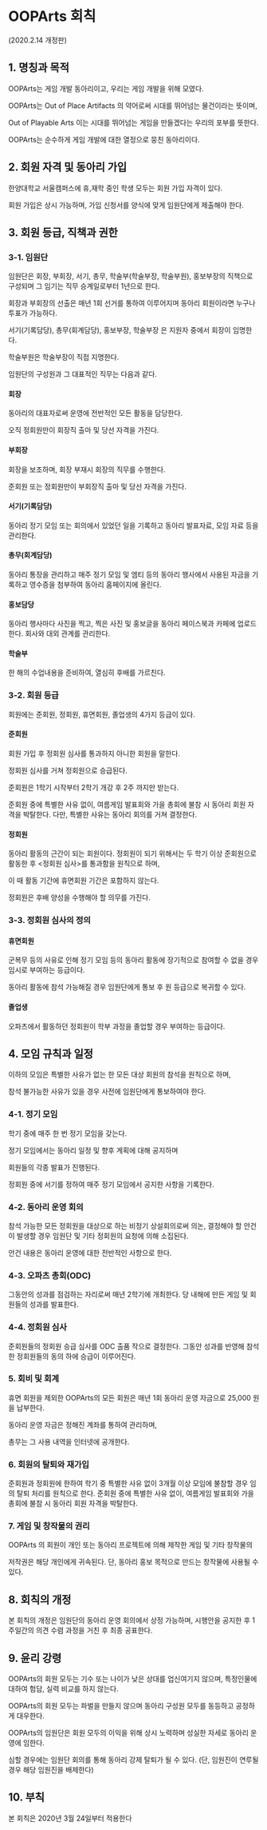 # OOPArts 회칙 
(2020.2.14 개정판)

 

## 1. 명칭과 목적

OOPArts는 게임 개발 동아리이고, 우리는 게임 개발을 위해 모였다.

OOPArts는 Out of Place Artifacts 의 약어로써 시대를 뛰어넘는 물건이라는 뜻이며,

Out of Playable Arts 이는 시대를 뛰어넘는 게임을 만들겠다는 우리의 포부를 뜻한다.

OOPArts는 순수하게 게임 개발에 대한 열정으로 뭉친 동아리이다.

 

## 2. 회원 자격 및 동아리 가입

한양대학교 서울캠퍼스에 휴,재학 중인 학생 모두는 회원 가입 자격이 있다.

회원 가입은 상시 가능하며, 가입 신청서를 양식에 맞게 임원단에게 제출해야 한다.



## 3. 회원 등급, 직책과 권한

### 3-1. 임원단

임원단은 회장, 부회장, 서기, 총무, 학술부(학술부장, 학술부원), 홍보부장의 직책으로 구성되며 그 임기는 직무 승계일로부터 1년으로 한다.

회장과 부회장의 선출은 매년 1회 선거를 통하여 이루어지며 동아리 회원이라면 누구나 투표가 가능하다.

 

서기(기록담당), 총무(회계담당), 홍보부장, 학술부장 은 지원자 중에서 회장이 임명한다.

학술부원은 학술부장이 직접 지명한다.

임원단의 구성원과 그 대표적인 직무는 다음과 같다.

 

#### 회장

동아리의 대표자로써 운영에 전반적인 모든 활동을 담당한다.

오직 정회원만이 회장직 출마 및 당선 자격을 가진다.

 

#### 부회장

회장을 보조하며, 회장 부재시 회장의 직무를 수행한다.

준회원 또는 정회원만이 부회장직 출마 및 당선 자격을 가진다.

 

#### 서기(기록담당)

동아리 정기 모임 또는 회의에서 있었던 일을 기록하고 동아리 발표자료, 모임 자료 등을 관리한다.

 

#### 총무(회계담당)

동아리 통장을 관리하고 매주 정기 모임 및 엠티 등의 동아리 행사에서 사용된 자금을 기록하고 영수증을 첨부하여 동아리 홈페이지에 올린다.

 

#### 홍보담당

동아리 행사마다 사진을 찍고, 찍은 사진 및 홍보글을 동아리 페이스북과 카페에 업로드한다. 회사와 대외 관계를 관리한다.

 

#### 학술부

한 해의 수업내용을 준비하여, 열심히 후배를 가르친다.

 

### 3-2. 회원 등급

회원에는 준회원, 정회원, 휴면회원, 졸업생의 4가지 등급이 있다.

 

#### 준회원

회원 가입 후 정회원 심사를 통과하지 아니한 회원을 말한다.

정회원 심사를 거쳐 정회원으로 승급된다.

준회원은 1학기 시작부터 2학기 개강 후 2주 까지만 받는다.

준회원 중에 특별한 사유 없이, 여름게임 발표회와 가을 총회에 불참 시 동아리 회원 자격을 박탈한다. 다만, 특별한 사유는 동아리 회의를 거쳐 결정한다.

 

#### 정회원

동아리 활동의 근간이 되는 회원이다. 정회원이 되기 위해서는 두 학기 이상 준회원으로 활동한 후 <정회원 심사>를 통과함을 원칙으로 하며,

이 때 활동 기간에 휴면회원 기간은 포함하지 않는다.

정회원은 후배 양성을 수행해야 할 의무를 가진다. 

 

### 3-3. 정회원 심사의 정의

#### 휴면회원


군복무 등의 사유로 인해 정기 모임 등의 동아리 활동에 장기적으로 참여할 수 없을 경우 임시로 부여하는 등급이다.

동아리 활동에 참석 가능해질 경우 임원단에게 통보 후 원 등급으로 복귀할 수 있다.

 

#### 졸업생

오파츠에서 활동하던 정회원이 학부 과정을 졸업할 경우 부여하는 등급이다.

 

## 4. 모임 규칙과 일정


이하의 모임은 특별한 사유가 없는 한 모든 대상 회원의 참석을 원칙으로 하며,

참석 불가능한 사유가 있을 경우 사전에 임원단에게 통보하여야 한다.

 

### 4-1. 정기 모임

학기 중에 매주 한 번 정기 모임을 갖는다.

정기 모임에서는 동아리 일정 및 향후 계획에 대해 공지하며

회원들의 각종 발표가 진행된다.

정회원 중에 서기를 정하여 매주 정기 모임에서 공지한 사항을 기록한다.

 

### 4-2. 동아리 운영 회의

참석 가능한 모든 정회원을 대상으로 하는 비정기 상설회의로써 의논, 결정해야 할 안건이 발생할 경우 임원단 및 기타 정회원의 요청에 의해 소집된다.

안건 내용은 동아리 운영에 대한 전반적인 사항으로 한다.

 

### 4-3. 오파츠 총회(ODC)

그동안의 성과를 점검하는 자리로써 매년 2학기에 개최한다. 당 내해에 만든 게임 및 회원들의 성과를 발표한다.

 

### 4-4. 정회원 심사

준회원들의 정회원 승급 심사를 ODC 출품 작으로 결정한다. 그동안 성과를 반영해 참석한 정회원들의 동의 하에 승급이 이루어진다.

 

 

### 5. 회비 및 회계

휴면 회원을 제외한 OOPArts의 모든 회원은 매년 1회 동아리 운영 자금으로 25,000 원을 납부한다.

동아리 운영 자금은 정해진 계좌를 통하여 관리하며,

총무는 그 사용 내역을 인터넷에 공개한다.

 

### 6. 회원의 탈퇴와 재가입

준회원과 정회원에 한하여 학기 중 특별한 사유 없이 3개월 이상 모임에 불참할 경우 임의 탈퇴 처리를 원칙으로 한다. 준회원 중에 특별한 사유 없이, 여름게임 발표회와 가을 총회에 불참 시 동아리 회원 자격을 박탈한다.

 

### 7. 게임 및 창작물의 권리

OOPArts 의 회원이 개인 또는 동아리 프로젝트에 의해 제작한 게임 및 기타 창작물의

저작권은 해당 개인에게 귀속된다. 단, 동아리 홍보 목적으로 만드는 창작물에 사용될 수 있다.

 

## 8. 회칙의 개정

본 회칙의 개정은 임원단의 동아리 운영 회의에서 상정 가능하며, 시행안을 공지한 후 1주일간의 의견 수렴 과정을 거친 후 최종 공표한다.

 

## 9. 윤리 강령

OOPArts의 회원 모두는 기수 또는 나이가 낮은 상대를 업신여기지 않으며, 특정인물에 대하여 험담, 실력 비교를 하지 않는다.

OOPArts의 회원 모두는 파벌을 만들지 않으며 동아리 구성원 모두를 동등하고 공정하게 대우한다.

OOPArts의 임원단은 회원 모두의 이익을 위해 상시 노력하며 성실한 자세로 동아리 운영에 임한다.

심할 경우에는 임원단 회의를 통해 동아리 강제 탈퇴가 될 수 있다. (단, 임원진이 연루될 경우 해당 임원진을 배제한다)

 

## 10. 부칙

본 회칙은 2020년 3월 24일부터 적용한다
